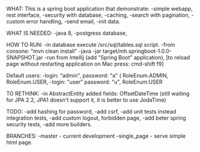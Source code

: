 WHAT:
This is a spring boot application that demonstrate:
-simple webapp, rest interface,
-security with database,
-caching,
-search with pagination,
-custom error handling,
-send email,
-init data.

WHAT IS NEEDED:
-java 8,
-postgress database,

HOW TO RUN:
-in database execute /src/sql/tables.sql script.
-from consone: "mvn clean install"
-java -jar target/mh.springboot-1.0.0-SNAPSHOT.jar
-run from Intellij (add "Spring Boot" application),
[to reload page without restarting application on Mac press: cmd-shift f9]

Default users:
-login: "admin",
password: "a" (
RoleEnum.ADMIN, RoleEnum.USER,
-login: "user"
password: "u",
RoleEnum.USER

TO RETHINK:
-in AbstractEntity added fields: OffsetDateTime (still waiting for JPA 2.2, JPA1 doesn't support it, it is better to use JodaTime)

TODO:
-add hashing for password,
-add csrf,
-add unit tests instead integration tests,
-add custom logout, forbidden page,
-add beter spring security tests,
-add more builders.

BRANCHES:
-master - current development
-single_page - serve simple html page. 


